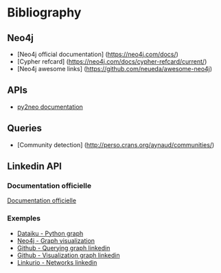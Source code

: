 # Bibliography

## Neo4j

* [Neo4j official documentation] (https://neo4j.com/docs/)
* [Cypher refcard] (https://neo4j.com/docs/cypher-refcard/current/)
* [Neo4j awesome links] (https://github.com/neueda/awesome-neo4j)

## APIs

* [py2neo documentation](http://py2neo.org/2.0/)

## Queries

* [Community detection] (http://perso.crans.org/aynaud/communities/)


## Linkedin API

### Documentation officielle
[Documentation officielle](https://developer.linkedin.com/)

### Exemples
- [Dataiku - Python graph](https://www.dataiku.com/learn/guide/tutorials/linkedin-graph.html)
- [Neo4j - Graph visualization](https://neo4j.com/blog/exploring-linkedin-in-neo4j/)
- [Github - Querying graph linkedin](https://github.com/ThomasCabrol/LinkedInGraph)
- [Github - Visualization graph linkedin](https://github.com/craigtutterow/sna-js/)
- [Linkurio - Networks linkedin](https://linkurio.us/linkedin-inmaps-discontinued-visualize-network-now/)
